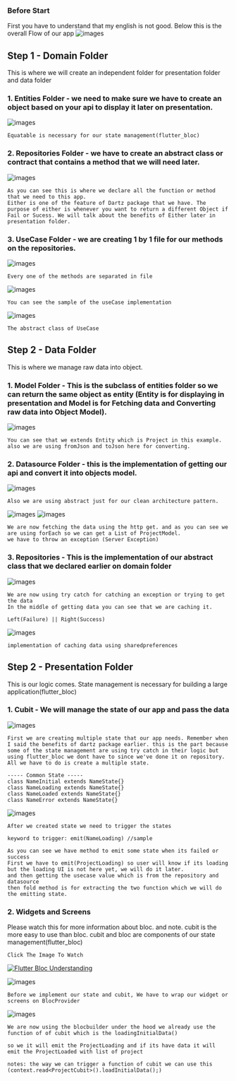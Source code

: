 ### Before Start
First you have to understand that my english is not good. Below this is the overall Flow of our app
![images](https://i0.wp.com/resocoder.com/wp-content/uploads/2019/08/Clean-Architecture-Flutter-Diagram.png?ssl=1)

## Step 1 - Domain Folder
This is where we will create an independent folder for presentation folder and data folder

### 1. Entities Folder - we need to make sure we have to create an object based on your api to display it later on presentation.

![images](https://raw.githubusercontent.com/karlreginaldo/github_cloud_storage/master/documentation/entity.png)
    
    Equatable is necessary for our state management(flutter_bloc)

### 2. Repositories Folder - we have to create an abstract class or contract that contains a method that we will need later.

![images](https://raw.githubusercontent.com/karlreginaldo/github_cloud_storage/master/documentation/repo.png)

    As you can see this is where we declare all the function or method that we need to this app.
    Either is one of the feature of Dartz package that we have. The purpose of either is whenever you want to return a different Object if Fail or Sucess. We will talk about the benefits of Either later in presentation folder.

### 3. UseCase Folder - we are creating 1 by 1 file for our methods on the repositories.

![images](https://raw.githubusercontent.com/karlreginaldo/github_cloud_storage/master/documentation/usecase.png)

    Every one of the methods are separated in file

![images](https://raw.githubusercontent.com/karlreginaldo/github_cloud_storage/master/documentation/usecase1.png)

    You can see the sample of the useCase implementation 

![images](https://raw.githubusercontent.com/karlreginaldo/github_cloud_storage/master/documentation/call.png)

    The abstract class of UseCase

## Step 2 - Data Folder
This is where we manage raw data into object.

### 1. Model Folder - This is the subclass of entities folder so we can return the same object as entity (Entity is for displaying in presentation and Model is for Fetching data and Converting raw data into Object Model).

![images](https://raw.githubusercontent.com/karlreginaldo/github_cloud_storage/master/documentation/model.png)

    You can see that we extends Entity which is Project in this example. also we are using fromJson and toJson here for converting.

### 2. Datasource Folder - this is the implementation of getting our api and convert it into objects model.

![images](https://raw.githubusercontent.com/karlreginaldo/github_cloud_storage/master/documentation/adata.png)

    Also we are using abstract just for our clean architecture pattern.

![images](https://raw.githubusercontent.com/karlreginaldo/github_cloud_storage/master/documentation/data.png)
![images](https://raw.githubusercontent.com/karlreginaldo/github_cloud_storage/master/documentation/exception.png)

    We are now fetching the data using the http get. and as you can see we are using forEach so we can get a List of ProjectModel.
    we have to throw an exception (Server Exception)

### 3. Repositories - This is the implementation of our abstract class that we declared earlier on domain folder

![images](https://raw.githubusercontent.com/karlreginaldo/github_cloud_storage/master/documentation/irepo.png)

    We are now using try catch for catching an exception or trying to get the data
    In the middle of getting data you can see that we are caching it.

    Left(Failure) || Right(Success) 


![images](https://raw.githubusercontent.com/karlreginaldo/github_cloud_storage/master/documentation/local.png)
 
    implementation of caching data using sharedpreferences


## Step 2 - Presentation Folder
This is our logic comes. State management is necessary for building a large application(flutter_bloc)

### 1. Cubit - We will manage the state of our app and pass the data 

![images](https://raw.githubusercontent.com/karlreginaldo/github_cloud_storage/master/documentation/state.png)

    First we are creating multiple state that our app needs. Remember when I said the benefits of dartz package earlier. this is the part because some of the state management are using try catch in their logic but using flutter_bloc we dont have to since we've done it on repository. All we have to do is create a multiple state.

    ----- Common State -----
    class NameInitial extends NameState{}
    class NameLoading extends NameState{}
    class NameLoaded extends NameState{}
    class NameError extends NameState{}

![images](https://raw.githubusercontent.com/karlreginaldo/github_cloud_storage/master/documentation/cubit.png)

    After we created state we need to trigger the states

    keyword to trigger: emit(NameLoading) //sample
    
    As you can see we have method to emit some state when its failed or success 
    First we have to emit(ProjectLoading) so user will know if its loading but the loading UI is not here yet, we will do it later.
    and then getting the usecase value which is from the repository and datasource
    then fold method is for extracting the two function which we will do the emitting state.

### 2. Widgets and Screens

Please watch this for more information about bloc. and note. cubit is the more easy to use than bloc. cubit and bloc are components of our state management(flutter_bloc)
    
    Click The Image To Watch
[![Flutter Bloc Understanding](https://raw.githubusercontent.com/felangel/bloc/master/docs/assets/bloc_logo_full.png)](https://www.youtube.com/watch?v=w6XWjpBK4W8&list=PLptHs0ZDJKt_T-oNj_6Q98v-tBnVf-S_o)


![images](https://raw.githubusercontent.com/karlreginaldo/github_cloud_storage/master/documentation/wrap.png)

    Before we implement our state and cubit, We have to wrap our widget or screens on BlocProvider

![images](https://raw.githubusercontent.com/karlreginaldo/github_cloud_storage/master/documentation/builder.png)

    We are now using the blocbuilder under the hood we already use the function of of cubit which is the loadingInitialData()

    so we it will emit the ProjectLoading and if its have data it will emit the ProjectLoaded with list of project 

    notes: the way we can trigger a function of cubit we can use this (context.read<ProjectCubit>().loadInitialData();)

















